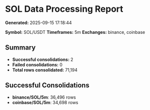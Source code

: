 # SOL Data Processing Report

**Generated:** 2025-09-15 17:18:44

**Symbol:** SOL/USDT
**Timeframes:** 5m
**Exchanges:** binance, coinbase

## Summary

- **Successful consolidations:** 2
- **Failed consolidations:** 0
- **Total rows consolidated:** 71,194

## Successful Consolidations

- **binance/SOL/5m**: 36,496 rows
- **coinbase/SOL/5m**: 34,698 rows

